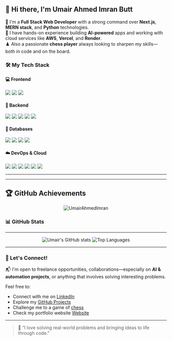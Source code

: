 ## 👋 Hi there, I'm Umair Ahmed Imran Butt

🚀 I'm a **Full Stack Web Developer** with a strong command over **Next.js**, **MERN stack**, and **Python** technologies.  
🤖 I have hands-on experience building **AI-powered** apps and working with cloud services like **AWS**, **Vercel**, and **Render**.  
♟️ Also a passionate **chess player** always looking to sharpen my skills—both in code and on the board.

### 🛠️ My Tech Stack

#### 💻 Frontend
<p>
  <img src="https://img.shields.io/badge/React-20232A?style=for-the-badge&logo=react&logoColor=61DAFB"/>
  <img src="https://img.shields.io/badge/Next.js-000000?style=for-the-badge&logo=nextdotjs&logoColor=ffffff"/>
  <img src="https://img.shields.io/badge/TailwindCSS-06B6D4?style=for-the-badge&logo=tailwindcss&logoColor=ffffff"/>
</p>

#### 🧠 Backend
<p>
  <img src="https://img.shields.io/badge/Node.js-339933?style=for-the-badge&logo=nodedotjs&logoColor=white"/>
  <img src="https://img.shields.io/badge/Express.js-000000?style=for-the-badge&logo=express&logoColor=white"/>
  <img src="https://img.shields.io/badge/Django-092E20?style=for-the-badge&logo=django&logoColor=white"/>
  <img src="https://img.shields.io/badge/Flask-000000?style=for-the-badge&logo=flask&logoColor=white"/>
  <img src="https://img.shields.io/badge/Prisma-2D3748?style=for-the-badge&logo=prisma&logoColor=white"/>
</p>

#### 🧱 Databases
<p>
  <img src="https://img.shields.io/badge/MongoDB-47A248?style=for-the-badge&logo=mongodb&logoColor=white"/>
  <img src="https://img.shields.io/badge/PostgreSQL-336791?style=for-the-badge&logo=postgresql&logoColor=white"/>
  <img src="https://img.shields.io/badge/Firebase-FFCA28?style=for-the-badge&logo=firebase&logoColor=black"/>
  <img src="https://img.shields.io/badge/Supabase-3ECF8E?style=for-the-badge&logo=supabase&logoColor=white"/>
</p>

#### ☁️ DevOps & Cloud
<p>
  <img src="https://img.shields.io/badge/Vercel-000000?style=for-the-badge&logo=vercel&logoColor=white"/>
  <img src="https://img.shields.io/badge/Render-46E3B7?style=for-the-badge&logo=render&logoColor=white"/>
  <img src="https://img.shields.io/badge/AWS-FF9900?style=for-the-badge&logo=amazonaws&logoColor=white"/>
  <img src="https://img.shields.io/badge/ECR-FF9900?style=for-the-badge&logo=amazonaws&logoColor=white"/>
  <img src="https://img.shields.io/badge/ECS-FF9900?style=for-the-badge&logo=amazonaws&logoColor=white"/>
  <img src="https://img.shields.io/badge/SageMaker-527FFF?style=for-the-badge&logo=amazonaws&logoColor=white"/>
</p>

---

---

## 🏆 GitHub Achievements

<div align="center">
  <img src="https://github-profile-trophy.vercel.app/?username=UmairAhmedImran&theme=buddhism&no-frame=true&no-bg=true&margin-w=4" alt="UmairAhmedImran" />
</div>

### 📊 GitHub Stats
---

<p align="center">
  <img src="https://github-readme-stats.vercel.app/api?username=UmairAhmedImran&show_icons=true&theme=radical" alt="Umair's GitHub stats" />
  <img src="https://github-readme-stats.vercel.app/api/top-langs/?username=UmairAhmedImran&layout=compact&theme=radical" alt="Top Languages"/>
</p>

---

### 🤝 Let's Connect!

📬 I'm open to freelance opportunities, collaborations—especially on **AI & automation projects**, or anything that involves solving interesting problems.

Feel free to:
- Connect with me on [LinkedIn](https://www.linkedin.com/in/umair-ahmed-imran-butt-7ba44726b/)
- Explore my [GitHub Projects](https://github.com/UmairAhmedImran)
- Challenge me to a game of [chess](https://www.chess.com/member/umairaib)
- Check my portfolio website [Website](https://umairahmedimran.dev/)

---

> 💬 “I love solving real-world problems and bringing ideas to life through code.”

